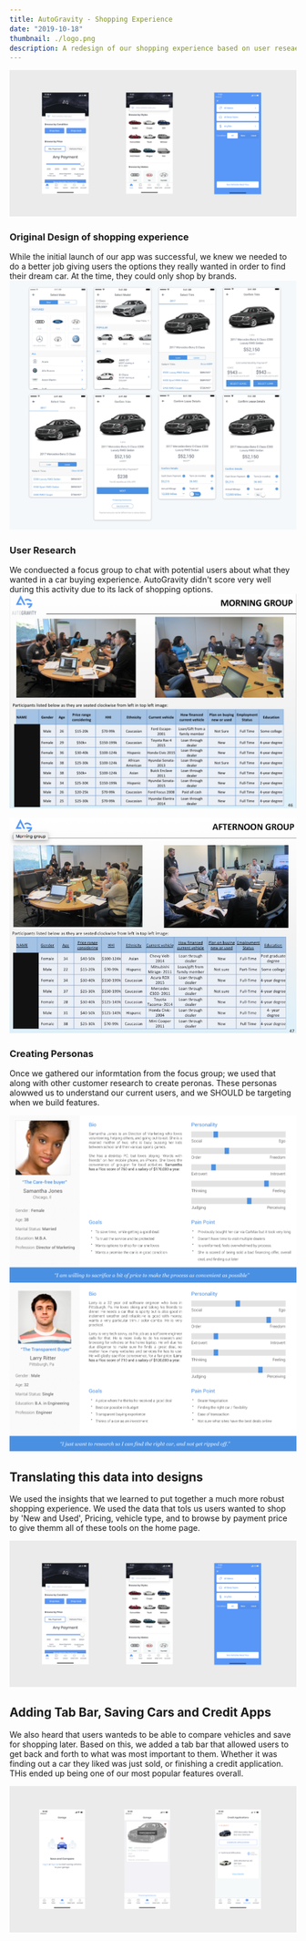 ```yaml
---
title: AutoGravity - Shopping Experience
date: "2019-10-18"
thumbnail: ./logo.png
description: A redesign of our shopping experience based on user reseaerch and focus groups.
---
```

<div class="kg-card kg-image-card kg-width-full">

![Green](./shopping.png)
</div>

### Original Design of shopping experience
While the initial launch of our app was successful, we knew we needed to do a better job giving users the options they really wanted in order to find their dream car. At the time, they could only shop by brands.
![Green](./original-design.png)

### User Research
We conduected a focus group to chat with potential users about what they wanted in a car buying experience. AutoGravity didn't score very well during this activity due to its lack of shopping options.
![Green](./focus-group.png)

![Green](./focus-group-2.png)

### Creating Personas
Once we gathered our informtation from the focus group; we used that along with other customer research to create peronas. These personas alowwed us to understand our current users, and we SHOULD be targeting when we build features.

![Green](./care-free.png)
![Green](./cynical.png)

## Translating this data into designs
We used the insights that we learned to put together a much more robust shopping experience. We used the data that tols us users wanted to shop by 'New and Used', Pricing, vehicle type, and to browse by payment price to give themm all of these tools on the home page. 

<div class="kg-card kg-image-card kg-width-full">

![Green](./shopping.png)
</div>

## Adding Tab Bar, Saving Cars and Credit Apps
We also heard that users wanteds to be able to compare vehicles and save for shopping later. Based on this, we added a tab bar that allowed users to get back and forth to what was most important to them. Whether it was finding out a car they liked was just sold, or finishing a credit application. THis ended up being one of our most popular features overall.

<div class="kg-card kg-image-card kg-width-full">

![Green](./shopping-2.png)
</div>

